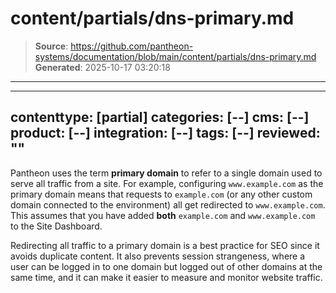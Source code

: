 # content/partials/dns-primary.md

> **Source**: https://github.com/pantheon-systems/documentation/blob/main/content/partials/dns-primary.md
> **Generated**: 2025-10-17 03:20:18

---

---
contenttype: [partial]
categories: [--]
cms: [--]
product: [--]
integration: [--]
tags: [--]
reviewed: ""
---

Pantheon uses the term **primary domain** to refer to a single domain used to serve all traffic from a site. For example, configuring `www.example.com` as the primary domain means that requests to `example.com` (or any other custom domain connected to the environment) all get redirected to `www.example.com`. This assumes that you have added **both** `example.com` and `www.example.com` to the Site Dashboard.

Redirecting all traffic to a primary domain is a best practice for SEO since it avoids duplicate content. It also prevents session strangeness, where a user can be logged in to one domain but logged out of other domains at the same time, and it can make it easier to measure and monitor website traffic.
